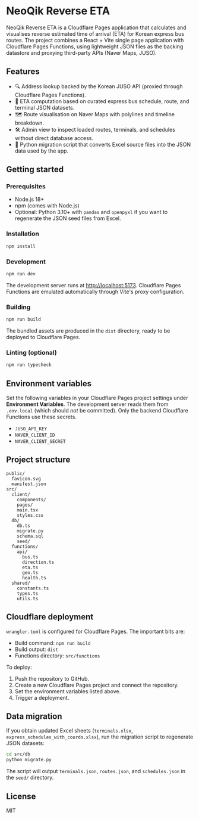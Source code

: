 # NeoQik Reverse ETA

NeoQik Reverse ETA is a Cloudflare Pages application that calculates and visualises reverse estimated time of arrival (ETA) for Korean express bus routes. The project combines a React + Vite single page application with Cloudflare Pages Functions, using lightweight JSON files as the backing datastore and proxying third-party APIs (Naver Maps, JUSO).

## Features

- 🔍 Address lookup backed by the Korean JUSO API (proxied through Cloudflare Pages Functions).
- 🚌 ETA computation based on curated express bus schedule, route, and terminal JSON datasets.
- 🗺️ Route visualisation on Naver Maps with polylines and timeline breakdown.
- 🛠️ Admin view to inspect loaded routes, terminals, and schedules without direct database access.
- 🧰 Python migration script that converts Excel source files into the JSON data used by the app.

## Getting started

### Prerequisites

- Node.js 18+
- npm (comes with Node.js)
- Optional: Python 3.10+ with `pandas` and `openpyxl` if you want to regenerate the JSON seed files from Excel.

### Installation

```bash
npm install
```

### Development

```bash
npm run dev
```

The development server runs at <http://localhost:5173>. Cloudflare Pages Functions are emulated automatically through Vite's proxy configuration.

### Building

```bash
npm run build
```

The bundled assets are produced in the `dist` directory, ready to be deployed to Cloudflare Pages.

### Linting (optional)

```bash
npm run typecheck
```

## Environment variables

Set the following variables in your Cloudflare Pages project settings under **Environment Variables**. The development server reads them from `.env.local` (which should *not* be committed). Only the backend Cloudflare Functions use these secrets.

- `JUSO_API_KEY`
- `NAVER_CLIENT_ID`
- `NAVER_CLIENT_SECRET`

## Project structure

```
public/
  favicon.svg
  manifest.json
src/
  client/
    components/
    pages/
    main.tsx
    styles.css
  db/
    db.ts
    migrate.py
    schema.sql
    seed/
  functions/
    api/
      bus.ts
      direction.ts
      eta.ts
      geo.ts
      health.ts
  shared/
    constants.ts
    types.ts
    utils.ts
```

## Cloudflare deployment

`wrangler.toml` is configured for Cloudflare Pages. The important bits are:

- Build command: `npm run build`
- Build output: `dist`
- Functions directory: `src/functions`

To deploy:

1. Push the repository to GitHub.
2. Create a new Cloudflare Pages project and connect the repository.
3. Set the environment variables listed above.
4. Trigger a deployment.

## Data migration

If you obtain updated Excel sheets (`terminals.xlsx`, `express_schedules_with_coords.xlsx`), run the migration script to regenerate JSON datasets:

```bash
cd src/db
python migrate.py
```

The script will output `terminals.json`, `routes.json`, and `schedules.json` in the `seed/` directory.

## License

MIT
